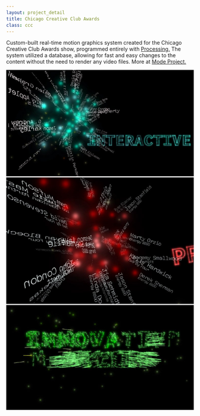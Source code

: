 ```yaml
---
layout: project_detail
title: Chicago Creative Club Awards
class: ccc
---
```


Custom-built real-time motion graphics system created for the Chicago Creative Club Awards show, programmed entirely with [Processing.](https://processing.org) The system utilized a database, allowing for fast and easy changes to the content without the need to render any video files. More at [Mode Project.](http://www.modeproject.com/work/2008-ccc-awards-show/)

<div class="videoWrapper" data-vimeoid="11724412"><!-- vimeo --></div>
<div><img src="/img/projects/cccawards1.jpg" alt="Blue name cluster for Interactive category"/></div>
<div><img src="/img/projects/cccawards2.jpg" alt="Red name cluster visualization"/></div>
<div><img src="/img/projects/cccawards3.jpg" alt="Green animated title for Innovative Marketing category"/></div>